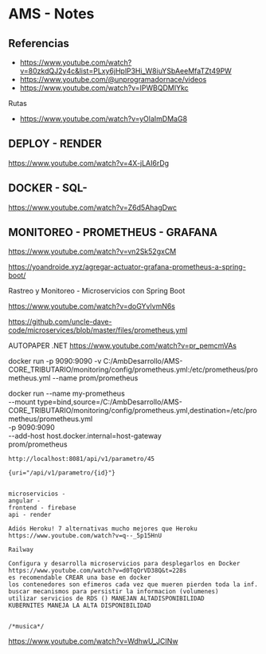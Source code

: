 # AMS - Notes

## Referencias
* https://www.youtube.com/watch?v=80zkdQJ2y4c&list=PLxy6jHplP3Hi_W8iuYSbAeeMfaTZt49PW
* https://www.youtube.com/@unprogramadornace/videos
* https://www.youtube.com/watch?v=IPWBQDMIYkc

Rutas
* https://www.youtube.com/watch?v=yOlaImDMaG8

## DEPLOY - RENDER
https://www.youtube.com/watch?v=4X-jLAI6rDg

## DOCKER - SQL-
https://www.youtube.com/watch?v=Z6d5AhagDwc


## MONITOREO - PROMETHEUS - GRAFANA

https://www.youtube.com/watch?v=vn2Sk52gxCM

https://yoandroide.xyz/agregar-actuator-grafana-prometheus-a-spring-boot/

Rastreo y Monitoreo - Microservicios con Spring Boot

https://www.youtube.com/watch?v=doGYvlvmN6s

https://github.com/uncle-dave-code/microservices/blob/master/files/prometheus.yml



AUTOPAPER .NET
https://www.youtube.com/watch?v=pr_pemcmVAs

docker run -p 9090:9090 -v C:/AmbDesarrollo/AMS-CORE_TRIBUTARIO/monitoring/config/prometheus.yml:/etc/prometheus/prometheus.yml --name prom/prometheus



docker run --name my-prometheus \
    --mount type=bind,source=/C:/AmbDesarrollo/AMS-CORE_TRIBUTARIO/monitoring/config/prometheus.yml,destination=/etc/prometheus/prometheus.yml \
    -p 9090:9090 \
    --add-host host.docker.internal=host-gateway \
    prom/prometheus
	
	
	http://localhost:8081/api/v1/parametro/45
	
	{uri="/api/v1/parametro/{id}"}
	
	
	microservicios -
	angular -
	frontend - firebase
	api - render
	
	Adiós Heroku! 7 alternativas mucho mejores que Heroku
	https://www.youtube.com/watch?v=q--_5p15HnU
	
	Railway
	
	Configura y desarrolla microservicios para desplegarlos en Docker
	https://www.youtube.com/watch?v=d0TqQrVD38Q&t=228s
	es recomendable CREAR una base en docker
	los contenedores son efimeros cada vez que mueren pierden toda la inf. buscar mecanismos para persistir la informacion (volumenes)
	utilizar servicios de RDS () MANEJAN ALTADISPONIBILIDAD
	KUBERNITES MANEJA LA ALTA DISPONIBILIDAD
	
	
	/*musica*/

https://www.youtube.com/watch?v=WdhwU_JCINw	
